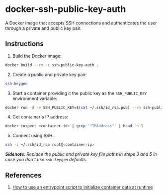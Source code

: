 # docker-ssh-public-key-auth

A Docker image that accepts SSH connections and authenticates the user through a private and public
key pair.

## Instructions

1. Build the Docker image:
```bash
docker build --rm -t ssh-public-key-auth .
```

2. Create a public and private key pair:
```bash
ssh-keygen
```

3. Start a container providing it the public key as the `SSH_PUBLIC_KEY` environment variable:
```bash
docker run -d -e SSH_PUBLIC_KEY=$(cat ~/.ssh/id_rsa.pub) --rm ssh-public-key-auth
```

4. Get container's IP address:
```bash
docker inspect <container-id> | grep '"IPAddress"' | head -n 1
```

5. Connect using SSH:
```bash
ssh -i ~/.ssh/id_rsa root@<container-ip>
```

_**Sidenote**: Replace the public and private key file paths in steps 3 and 5 in case you don't use
`ssh-keygen` defaults._

## References

1. [How to use an entrypoint script to initialize container data at runtime][1]

[1]: https://success.docker.com/article/use-a-script-to-initialize-stateful-container-data
